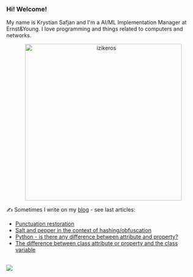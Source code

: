 ### Hi! Welcome!

<!-- INTRO -->
<p>My name is Krystian Safjan and I'm a AI/ML Implementation Manager at Ernst&Young. I love programming and things related to computers and networks.</p>

<!-- TECHNOLOGIES AND STATS -->
<center>
<!-- <p><img align="left" src="https://github-readme-stats.vercel.app/api/top-langs?username=izikeros&show_icons=true&locale=en&layout=compact" alt="izikeros" /></p> -->

<p>&nbsp;<img align="center" src="https://github-readme-stats.vercel.app/api?username=izikeros&count_private=true&show_icons=true" alt="izikeros" width="410" /></p>
</center>

<!-- MY WRITINGS -->
✍️ Sometimes I write on my [blog](http://safjan.com) - see last articles:
<!-- BLOG-POST-LIST:START -->
- [Punctuation restoration](https://www.safjan.com/punctuation-restoration/)
- [Salt and pepper in the context of hashing/obfuscation](https://www.safjan.com/salt-and-pepper-for-hashing/)
- [Python - is there any difference between attribute and property?](https://www.safjan.com/python-difference-betwee-attribute-and-property/)
- [The difference between class attribute or property and the class variable](https://www.safjan.com/the-difference-between-class-attribute-or-property-and-the-class-variable/)
<!-- BLOG-POST-LIST:END -->

<!-- TROPHY -->
<br />
<img src="https://github-profile-trophy.vercel.app/?username=izikeros&theme=nord&no-frame=true&margin-w=10&column=7" />
